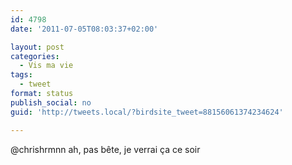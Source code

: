 ```yaml
---
id: 4798
date: '2011-07-05T08:03:37+02:00'

layout: post
categories:
  - Vis ma vie
tags:
  - tweet
format: status
publish_social: no
guid: 'http://tweets.local/?birdsite_tweet=88156061374234624'

---
```


@chrishrmnn ah, pas bête, je verrai ça ce soir